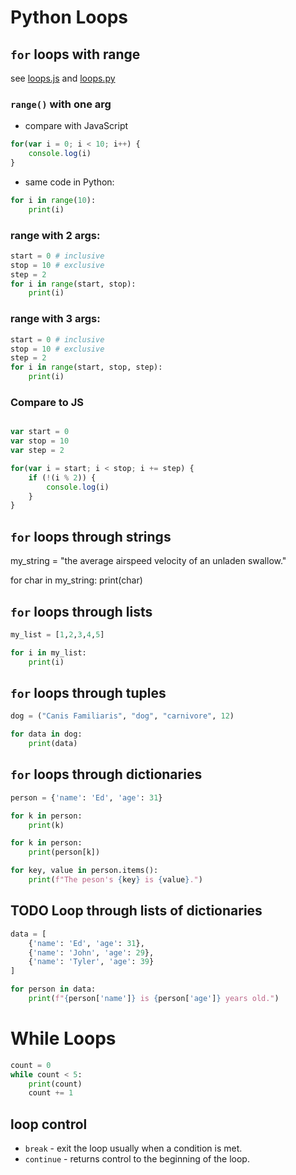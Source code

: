 # Python Loops

## `for` loops with range

see [loops.js](loops.js) and [loops.py](loops.py)

### `range()` with one arg

- compare with JavaScript
```javascript
for(var i = 0; i < 10; i++) {
    console.log(i)
}
```
- same code in Python:
```py
for i in range(10):
    print(i)
```
### range with 2 args:
```py
start = 0 # inclusive
stop = 10 # exclusive
step = 2
for i in range(start, stop):
    print(i)
```
### range with 3 args:
```py
start = 0 # inclusive
stop = 10 # exclusive
step = 2
for i in range(start, stop, step):
    print(i)
```

### Compare to JS

```javascript

var start = 0
var stop = 10
var step = 2

for(var i = start; i < stop; i += step) {
    if (!(i % 2)) {
        console.log(i)
    }
}
```
## `for` loops through strings

my_string = "the average airspeed velocity of an unladen swallow."

for char in my_string:
    print(char)

## `for` loops through lists
```py
my_list = [1,2,3,4,5]

for i in my_list:
    print(i)
```
## `for` loops through tuples
```py
dog = ("Canis Familiaris", "dog", "carnivore", 12)

for data in dog:
    print(data)
```
## `for` loops through dictionaries
```py
person = {'name': 'Ed', 'age': 31}

for k in person:
    print(k)

for k in person:
    print(person[k])

for key, value in person.items():
    print(f"The peson's {key} is {value}.")
```

## TODO Loop through lists of dictionaries
```py
data = [
    {'name': 'Ed', 'age': 31},
    {'name': 'John', 'age': 29},
    {'name': 'Tyler', 'age': 39}
]

for person in data:
    print(f"{person['name']} is {person['age']} years old.")
```
# While Loops
```py
count = 0
while count < 5:
    print(count)
    count += 1
```

## loop control

- `break` - exit the loop usually when a condition is met.
- `continue` - returns control to the beginning of the loop.


